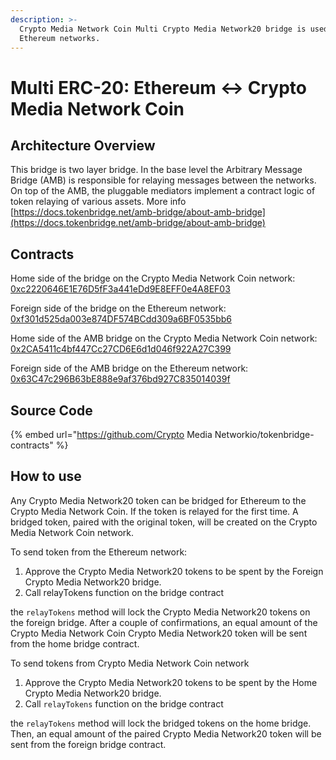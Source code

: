 ```yaml
---
description: >-
  Crypto Media Network Coin Multi Crypto Media Network20 bridge is used to relay the Crypto Media Network20 tokens between Crypto Media Network Coin and
  Ethereum networks.
---
```


# Multi ERC-20: Ethereum ↔ Crypto Media Network Coin

## Architecture Overview

This bridge is two layer bridge. In the base level the  Arbitrary Message Bridge \(AMB\) is responsible for relaying messages between the networks. On top of the AMB,  the pluggable mediators implement a contract logic of token relaying of various assets. More info [https://docs.tokenbridge.net/amb-bridge/about-amb-bridge](https://docs.tokenbridge.net/amb-bridge/about-amb-bridge)

## Contracts

Home side of the bridge on the Crypto Media Network Coin network: [0xc2220646E1E76D5fF3a441eDd9E8EFF0e4A8EF03](https://cmnscan.com/address/0xc2220646E1E76D5fF3a441eDd9E8EFF0e4A8EF03)

Foreign side of the bridge on the Ethereum network: [0xf301d525da003e874DF574BCdd309a6BF0535bb6](https://etherscan.io/address/0xf301d525da003e874DF574BCdd309a6BF0535bb6)

Home side of the AMB bridge on the Crypto Media Network Coin network: [0x2CA5411c4bf447Cc27CD6E6d1d046f922A27C399](https://cmnscan.com/address/0x2CA5411c4bf447Cc27CD6E6d1d046f922A27C399/transactions)

Foreign side of the AMB bridge on the Ethereum network: [0x63C47c296B63bE888e9af376bd927C835014039f](https://etherscan.io/address/0x63C47c296B63bE888e9af376bd927C835014039f)

## Source Code

{% embed url="https://github.com/Crypto Media Networkio/tokenbridge-contracts" %}

## How to use

Any Crypto Media Network20 token can be bridged for Ethereum to the Crypto Media Network Coin. If the token is relayed for the first time. A bridged token, paired with the original token, will be created on the Crypto Media Network Coin network. 

To send token from the Ethereum network:

1. Approve the Crypto Media Network20 tokens to be spent by the Foreign Crypto Media Network20 bridge. 
2. Call relayTokens function on the bridge contract

the `relayTokens` method will lock the Crypto Media Network20 tokens on the foreign bridge. After a couple of confirmations, an equal amount of the Crypto Media Network Coin Crypto Media Network20 token will be sent from the home bridge contract.

To send tokens from Crypto Media Network Coin network

1. Approve the Crypto Media Network20 tokens to be spent by the Home Crypto Media Network20 bridge. 
2. Call `relayTokens` function on the bridge contract

the `relayTokens` method will lock the bridged tokens on the home bridge. Then, an equal amount of the paired Crypto Media Network20 token will be sent from the foreign bridge contract.



